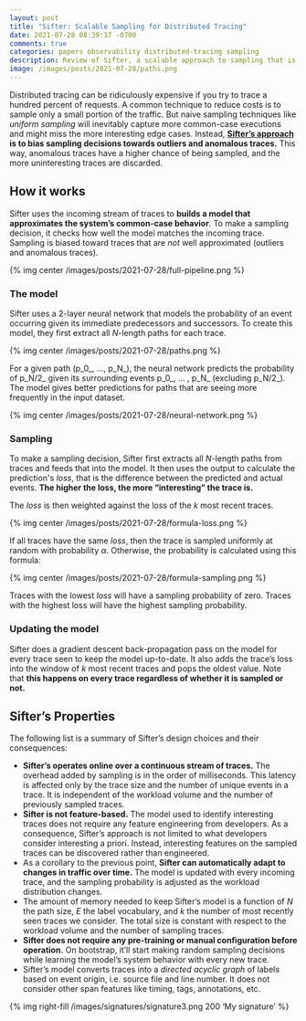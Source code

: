```yaml
---
layout: post
title: "Sifter: Scalable Sampling for Distributed Tracing"
date: 2021-07-28 08:39:37 -0700
comments: true
categories: papers observability distributed-tracing sampling
description: Review of Sifter, a scalable approach to sampling that is biased towards anomalous traces.
image: /images/posts/2021-07-28/paths.png
---
```


Distributed tracing can be ridiculously expensive if you try to trace a hundred percent of requests. A common technique to reduce costs is to sample only a small portion of the traffic. But naive sampling techniques like _uniform sampling_ will inevitably capture more common-case executions and might miss the more interesting edge cases. Instead, **[Sifter’s approach][1] is to bias sampling decisions towards outliers and anomalous traces.** This way, anomalous traces have a higher chance of being sampled, and the more uninteresting traces are discarded.

<!--more-->

## How it works

Sifter uses the incoming stream of traces to **builds a model that approximates the system’s common-case behavior**. To make a sampling decision, it checks how well the model matches the incoming trace. Sampling is biased toward traces that are _not_ well approximated (outliers and anomalous traces).

{% img center /images/posts/2021-07-28/full-pipeline.png %}

### The model

Sifter uses a 2-layer neural network that models the probability of an event occurring given its immediate predecessors and successors. To create this model, they first extract all _N_-length paths for each trace. 

{% img center /images/posts/2021-07-28/paths.png %}

For a given path (p_0_, …, p_N_), the neural network predicts the probability of p\_N/2\_ given its surrounding events p_0_, … , p_N_ (excluding  p_N/2_). The model gives better predictions for paths that are seeing more frequently in the input dataset.

{% img center /images/posts/2021-07-28/neural-network.png %}

### Sampling

To make a sampling decision, Sifter first extracts all _N_-length paths from traces and feeds that into the model. It then uses the output to calculate the prediction's _loss_, that is the difference between the predicted and actual events. **The higher the loss, the more “interesting” the trace is.**

The _loss_ is then weighted against the loss of the _k_ most recent traces.

{% img center /images/posts/2021-07-28/formula-loss.png %}

If all traces have the same _loss_, then the trace is sampled uniformly at random with probability _α_. Otherwise, the probability is calculated using this formula:

{% img center /images/posts/2021-07-28/formula-sampling.png %}

Traces with the lowest _loss_ will have a sampling probability of zero. Traces with the highest loss will have the highest sampling probability.

### Updating the model

Sifter does a gradient descent back-propagation pass on the model for every trace seen to keep the model up-to-date. It also adds the trace’s loss into the window of _k_ most recent traces and pops the oldest value. Note that **this happens on every trace regardless of whether it is sampled or not.**

## Sifter’s Properties

The following list is a summary of Sifter’s design choices and their consequences:

* **Sifter’s operates online over a continuous stream of traces.**  The overhead added by sampling is in the order of milliseconds. This latency is affected only by the trace size and the number of unique events in a trace. It is independent of the workload volume and the number of previously sampled traces.
* **Sifter is not feature-based.** The model used to identify interesting traces does not require any feature engineering from developers. As a consequence, Sifter’s approach is not limited to what developers consider interesting a priori. Instead, interesting features on the sampled traces can be discovered rather than engineered.
* As a corollary to the previous point, **Sifter can automatically adapt to changes in traffic over time.** The model is updated with every incoming trace, and the sampling probability is adjusted as the workload distribution changes.
* The amount of memory needed to keep Sifter’s model is a function of _N_ the path size, _E_ the label vocabulary, and _k_ the number of most recently seen traces we consider. The total size is constant with respect to the workload volume and the number of sampling traces.
* **Sifter does not require any pre-training or manual configuration before operation.** On bootstrap, it’ll start making random sampling decisions while learning the model’s system behavior with every new trace.
* Sifter’s model converts traces into a _directed acyclic graph_ of labels based on event origin, i.e. source file and line number. It does not consider other span features like timing, tags, annotations, etc.

 {% img right-fill /images/signatures/signature3.png 200 ‘My signature’ %} 

[1]:	https://dl.acm.org/doi/10.1145/3357223.3362736